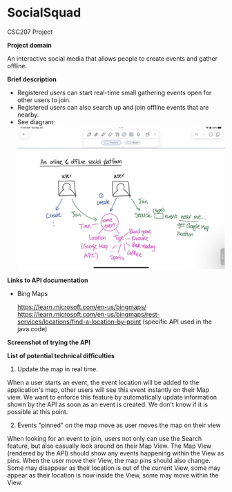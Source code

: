 # SocialSquad
CSC207 Project

**Project domain**

An interactive social media that allows people to create events and gather offline.


**Brief description**
- Registered users can start real-time small gathering events open for other users to join.
- Registered users can also search up and join offline events that are nearby.
- See diagram:
  ![Main Idea Image](MainIdea.jpg)

**Links to API documentation**
- Bing Maps

  https://learn.microsoft.com/en-us/bingmaps/
  https://learn.microsoft.com/en-us/bingmaps/rest-services/locations/find-a-location-by-point (specific API used in the java code)


**Screenshot of trying the API**

**List of potential technical difficulties**
1. Update the map in real time.

When a user starts an event, the event location will be added to the application's map, other users will see this event 
instantly on their Map view. We want to enforce this feature by automatically update information shown by the API as 
soon as an event is created. We don't know if it is possible at this point.

2. Events "pinned" on the map move as user moves the map on their view

When looking for an event to join, users not only can use the Search feature, but also casually look around on their Map
View. The Map View (rendered by the API) should show any events happening within the View as pins. When the user move 
their View, the map pins should also change. Some may disappear as their location is out of the current View, some may 
appear as their location is now inside the View, some may move within the View.
